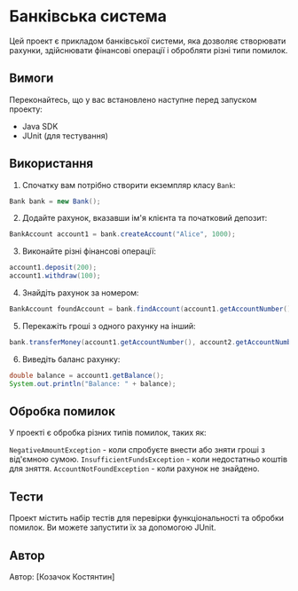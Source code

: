 # Банківська система

Цей проект є прикладом банківської системи, яка дозволяє створювати рахунки, здійснювати фінансові операції і обробляти різні типи помилок.

## Вимоги

Переконайтесь, що у вас встановлено наступне перед запуском проекту:

- Java SDK
- JUnit (для тестування)

## Використання

1. Спочатку вам потрібно створити екземпляр класу `Bank`:

```java
Bank bank = new Bank();
```
2. Додайте рахунок, вказавши ім'я клієнта та початковий депозит:
```java
BankAccount account1 = bank.createAccount("Alice", 1000);
```
3. Виконайте різні фінансові операції:
```java
account1.deposit(200);
account1.withdraw(100);
```
4. Знайдіть рахунок за номером:
```java
BankAccount foundAccount = bank.findAccount(account1.getAccountNumber());
```
5. Перекажіть гроші з одного рахунку на інший:
```java
bank.transferMoney(account1.getAccountNumber(), account2.getAccountNumber(), 300);
```
6. Виведіть баланс рахунку:
```java
double balance = account1.getBalance();
System.out.println("Balance: " + balance);
```
## Обробка помилок
У проекті є обробка різних типів помилок, таких як:

`NegativeAmountException` - коли спробуєте внести або зняти гроші з від'ємною сумою.
`InsufficientFundsException` - коли недостатньо коштів для зняття.
`AccountNotFoundException` - коли рахунок не знайдено.

## Тести
Проект містить набір тестів для перевірки функціональності та обробки помилок. Ви можете запустити їх за допомогою JUnit.

## Автор
Автор: [Козачок Костянтин]



